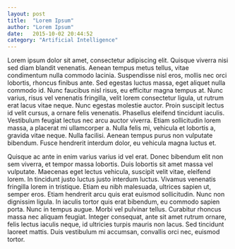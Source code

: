 ```yaml
---
layout: post
title:  "Lorem Ipsum"
author: "Lorem Ipsum"
date:   2015-10-02 20:44:52
category: "Artificial Intelligence"
---
```


Lorem ipsum dolor sit amet, consectetur adipiscing elit. Quisque viverra nisi sed diam blandit venenatis. Aenean tempus metus tellus, vitae condimentum nulla commodo lacinia. Suspendisse nisl eros, mollis nec orci lobortis, rhoncus finibus ante. Sed egestas luctus massa, eget aliquet nulla commodo id. Nunc faucibus nisl risus, eu efficitur magna tempus at. Nunc varius, risus vel venenatis fringilla, velit lorem consectetur ligula, ut rutrum erat lacus vitae neque. Nunc egestas molestie auctor. Proin suscipit lectus id velit cursus, a ornare felis venenatis. Phasellus eleifend tincidunt iaculis. Vestibulum feugiat lectus nec arcu auctor viverra. Etiam sollicitudin lorem massa, a placerat mi ullamcorper a. Nulla felis mi, vehicula et lobortis a, gravida vitae neque. Nulla facilisi. Aenean tempus purus non vulputate bibendum. Fusce hendrerit interdum dolor, eu vehicula magna luctus et.

Quisque ac ante in enim varius varius id vel erat. Donec bibendum elit non sem viverra, et tempor massa lobortis. Duis lobortis sit amet massa vel vulputate. Maecenas eget lectus vehicula, suscipit velit vitae, eleifend lorem. In tincidunt justo luctus justo interdum luctus. Vivamus venenatis fringilla lorem in tristique. Etiam eu nibh malesuada, ultrices sapien ut, semper eros. Etiam hendrerit arcu quis erat euismod sollicitudin. Nunc non dignissim ligula. In iaculis tortor quis erat bibendum, eu commodo sapien porta. Nunc in tempus augue. Morbi vel pulvinar tellus. Curabitur rhoncus massa nec aliquam feugiat. Integer consequat, ante sit amet rutrum ornare, felis lectus iaculis neque, id ultricies turpis mauris non lacus. Sed tincidunt laoreet mattis. Duis vestibulum mi accumsan, convallis orci nec, euismod tortor.